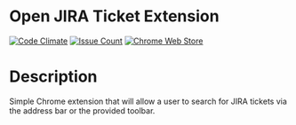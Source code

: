 # Open JIRA Ticket Extension
[![Code Climate](https://codeclimate.com/github/jjwong/open_jira_ticket_toolbar/badges/gpa.svg)](https://codeclimate.com/github/jjwong/open_jira_ticket_toolbar)
[![Issue Count](https://codeclimate.com/github/jjwong/open_jira_ticket_toolbar/badges/issue_count.svg)](https://codeclimate.com/github/jjwong/open_jira_ticket_toolbar)
[![Chrome Web Store](https://img.shields.io/chrome-web-store/d/nimelepbpejjlbmoobocpfnjhihnpked.svg)](https://chrome.google.com/webstore/detail/open-jira-ticket/blblhnpjhhjdbgbcgmmldohpalmbedci?hl=en-US)

# Description
Simple Chrome extension that will allow a user to search for JIRA tickets via the address bar or the provided toolbar.
